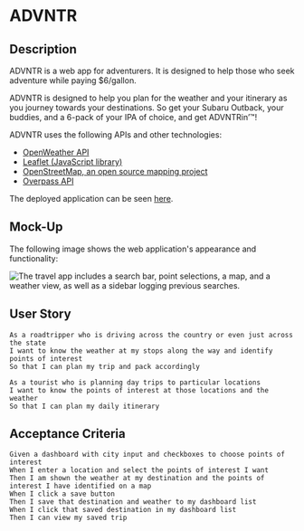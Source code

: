 # ADVNTR

## Description
ADVNTR is a web app for adventurers. It is designed to help those who seek adventure while paying $6/gallon.

ADVNTR is designed to help you plan for the weather and your itinerary as you journey towards your destinations. So get your Subaru Outback, your buddies, and a 6-pack of your IPA of choice, and get ADVNTRin’™!

ADVNTR uses the following APIs and other technologies:
- [OpenWeather API](https://openweathermap.org/api/one-call-api)
- [Leaflet (JavaScript library)](https://leafletjs.com/)
- [OpenStreetMap, an open source mapping project](https://www.openstreetmap.org/)
- [Overpass API](https://wiki.openstreetmap.org/wiki/Overpass_API)

The deployed application can be seen [here](https://mulloa90.github.io/project-1/).

## Mock-Up

The following image shows the web application's appearance and functionality:

![The travel app includes a search bar, point selections, a map, and a weather view, as well as a sidebar logging previous searches.](./assets/ADVNTR.gif)

## User Story
```
As a roadtripper who is driving across the country or even just across the state
I want to know the weather at my stops along the way and identify points of interest
So that I can plan my trip and pack accordingly
```
```
As a tourist who is planning day trips to particular locations
I want to know the points of interest at those locations and the weather
So that I can plan my daily itinerary
```

## Acceptance Criteria
```
Given a dashboard with city input and checkboxes to choose points of interest
When I enter a location and select the points of interest I want
Then I am shown the weather at my destination and the points of interest I have identified on a map
When I click a save button
Then I save that destination and weather to my dashboard list
When I click that saved destination in my dashboard list
Then I can view my saved trip
```
